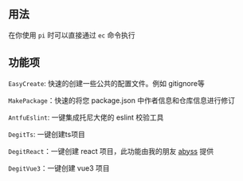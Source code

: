 ## 用法

在你使用 `pi` 时可以直接通过 `ec` 命令执行

## 功能项

`EasyCreate`: 快速的创建一些公共的配置文件。例如 gitignore等

`MakePackage`：快速的将您 package.json 中作者信息和仓库信息进行修订

`AntfuEslint`: 一键集成托尼大佬的 eslint 校验工具

`DegitTs`: 一键创建ts项目

`DegitReact`：一键创建 react 项目，此功能由我的朋友 [abyss](https://github.com/lixudong96) 提供

`DegitVue3`：一键创建 vue3 项目
